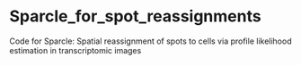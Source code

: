 # Sparcle_for_spot_reassignments
Code for Sparcle: Spatial reassignment of spots to cells via profile likelihood estimation in transcriptomic images
